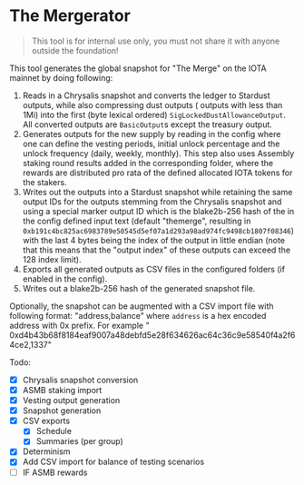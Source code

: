 # The Mergerator

> This tool is for internal use only, you must not share it with anyone outside the foundation!

This tool generates the global snapshot for "The Merge" on the IOTA mainnet by doing following:

1. Reads in a Chrysalis snapshot and converts the ledger to Stardust outputs, while also compressing dust outputs (
   outputs with less than 1Mi) into the first (byte lexical ordered) `SigLockedDustAllowanceOutput`. All converted
   outputs are `BasicOutput`s except the treasury output.
2. Generates outputs for the new supply by reading in the config where one can define the vesting periods, initial
   unlock percentage and the unlock frequency (daily, weekly, monthly). This step also uses Assembly staking round
   results added in the corresponding folder, where the rewards are distributed pro rata of the defined allocated IOTA
   tokens for the stakers.
3. Writes out the outputs into a Stardust snapshot while retaining the same output IDs for the outputs stemming from the
   Chrysalis snapshot and using a special marker output ID which is the blake2b-256 hash of the in the config defined
   input text (default "themerge", resulting in `0xb191c4bc825ac6983789e50545d5ef07a1d293a98ad974fc9498cb1807f08346`)
   with the last 4 bytes being the index of the output in little endian (note that this
   means that the "output index" of these outputs can exceed the 128 index limit).
4. Exports all generated outputs as CSV files in the configured folders (if enabled in the config).
5. Writes out a blake2b-256 hash of the generated snapshot file.

Optionally, the snapshot can be augmented with a CSV import file with following format: "address,balance" where
`address` is a hex encoded address with 0x prefix. For example "
0xd4b43b68f8184eaf9007a48debfd5e28f634626ac64c36c9e58540f4a2f64ce2,1337"

Todo:

- [x] Chrysalis snapshot conversion
- [x] ASMB staking import
- [x] Vesting output generation
- [x] Snapshot generation
- [x] CSV exports
    - [x] Schedule
    - [x] Summaries (per group)
- [x] Determinism
- [x] Add CSV import for balance of testing scenarios
- [ ] IF ASMB rewards
